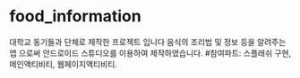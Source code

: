 # food_information
대학교 동기들과 단체로 제작한 프로젝트 입니다
음식의 조리법 및 정보 등을 알려주는 앱 으로써 안드로이드 스튜디오를 이용하여 제작하였습니다.
#참여파트: 스플래쉬 구현, 메인액티비티, 웹페이지액티비티.
